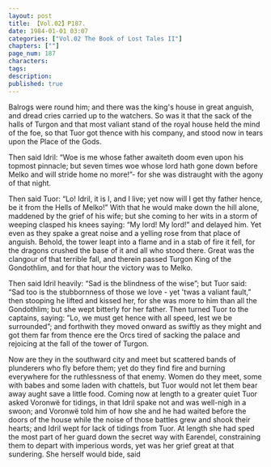 ```yaml
---
layout: post
title: 【Vol.02】P187.
date: 1984-01-01 03:07
categories: ["Vol.02 The Book of Lost Tales II"]
chapters: [""]
page_num: 187
characters: 
tags: 
description: 
published: true
---
```


<p style="text-indent: 0;">
Balrogs were round him; and there was the king's house in great anguish, and dread cries carried up to the watchers. So was it that the sack of the halls of Turgon and that most valiant stand of the royal house held the mind of the foe, so that Tuor got thence with his company, and stood now in tears upon the Place of the Gods.
</p>

Then said Idril: “Woe is me whose father awaiteth doom even upon his topmost pinnacle; but seven times woe whose lord hath gone down before Melko and will stride home no more!”- for she was distraught with the agony of that night.

Then said Tuor: “Lo! Idril, it is I, and I live; yet now will I get thy father hence, be it from the Hells of Melko!” With that he would make down the hill alone, maddened by the grief of his wife; but she coming to her wits in a storm of weeping clasped his knees saying: “My lord! My lord!” and delayed him. Yet even as they spake a great noise and a yelling rose from that place of anguish. Behold, the tower leapt into a flame and in a stab of fire it fell, for the dragons crushed the base of it and all who stood there. Great was the clangour of that terrible fall, and therein passed Turgon King of the Gondothlim, and for that hour the victory was to Melko.

Then said Idril heavily: “Sad is the blindness of the wise”; but Tuor said: “Sad too is the stubbornness of those we love - yet 'twas a valiant fault,” then stooping he lifted and kissed her, for she was more to him than all the Gondothlim; but she wept bitterly for her father. Then turned Tuor to the captains, saying: ”Lo, we must get hence with all speed, lest we be surrounded”; and forthwith they moved onward as swiftly as they might and got them far from thence ere the Orcs tired of sacking the palace and rejoicing at the fall of the tower of Turgon.

Now are they in the southward city and meet but scattered bands of plunderers who fly before them; yet do they find fire and burning everywhere for the ruthlessness of that enemy. Women do they meet, some with babes and some laden with chattels, but Tuor would not let them bear away aught save a little food. Coming now at length to a greater quiet Tuor asked Voronwë for tidings, in that Idril spake not and was well-nigh in a swoon; and Voronwë told him of how she and he had waited before the doors of the house while the noise of those battles grew and shook their hearts; and Idril wept for lack of tidings from Tuor. At length she had sped the most part of her guard down the secret way with Earendel, constraining them to depart with imperious words, yet was her grief great at that sundering. She herself would bide, said

